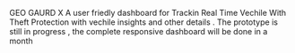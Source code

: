 GEO GAURD X 
A user friedly dashboard for Trackin Real Time Vechile With Theft Protection with vechile insights and other details . 
The prototype is still in progress , the complete responsive dashboard will be done in a month 

